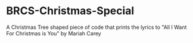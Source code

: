 # BRCS-Christmas-Special
A Christmas Tree shaped piece of code that prints the lyrics to "All I Want For Christmas is You" by Mariah Carey
